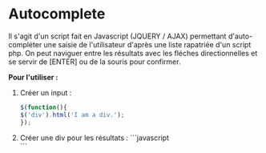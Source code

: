 # Autocomplete

Il s'agit d'un script fait en Javascript (JQUERY / AJAX) permettant d'auto-compléter une saisie de l'utilisateur d'après une liste rapatriée d'un
script php. On peut naviguer entre les résultats avec les fléches directionnelles et se servir de [ENTER] ou de la souris pour confirmer.

<b>Pour l'utiliser :</b>
  1. Créer un input :
        ```javascript
      $(function(){
        $('div').html('I am a div.');
      });
      ```
  2. Créer une div pour les résultats : 
    ```javascript
      <div id="results"></div>
      ```
